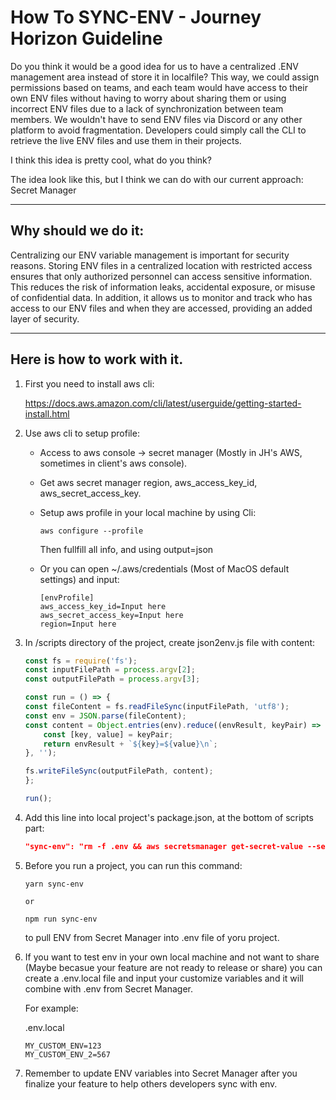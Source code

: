 # How To SYNC-ENV - Journey Horizon Guideline

Do you think it would be a good idea for us to have a centralized .ENV management area instead of store it in localfile? This way, we could assign permissions based on teams, and each team would have access to their own ENV files without having to worry about sharing them or using incorrect ENV files due to a lack of synchronization between team members. We wouldn't have to send ENV files via Discord or any other platform to avoid fragmentation. Developers could simply call the CLI to retrieve the live ENV files and use them in their projects.

I think this idea is pretty cool, what do you think?

The idea look like this, but I think we can do with our current approach: Secret Manager

-----------

## Why should we do it:

Centralizing our ENV variable management is important for security reasons. Storing ENV files in a centralized location with restricted access ensures that only authorized personnel can access sensitive information. This reduces the risk of information leaks, accidental exposure, or misuse of confidential data. In addition, it allows us to monitor and track who has access to our ENV files and when they are accessed, providing an added layer of security.

-----------


## Here is how to work with it.

1. First you need to install aws cli:

    https://docs.aws.amazon.com/cli/latest/userguide/getting-started-install.html


2. Use aws cli to setup profile:

    - Access to aws console -> secret manager (Mostly in JH's AWS, sometimes in client's aws console).

    - Get aws secret manager region, aws_access_key_id, aws_secret_access_key.

    - Setup aws profile in your local machine by using Cli:
        ```
        aws configure --profile
        ``` 
        Then fullfill all info, and using output=json
    
    - Or you can open ~/.aws/credentials (Most of MacOS default settings) and input:
        ```
        [envProfile]
        aws_access_key_id=Input here
        aws_secret_access_key=Input here
        region=Input here
        ```

3. In /scripts directory of the project, create json2env.js file with content:
    ```js
    const fs = require('fs');
    const inputFilePath = process.argv[2];
    const outputFilePath = process.argv[3];

    const run = () => {
    const fileContent = fs.readFileSync(inputFilePath, 'utf8');
    const env = JSON.parse(fileContent);
    const content = Object.entries(env).reduce((envResult, keyPair) => {
        const [key, value] = keyPair;
        return envResult + `${key}=${value}\n`;
    }, '');

    fs.writeFileSync(outputFilePath, content);
    };

    run();
    ```

4. Add this line into local project's package.json, at the bottom of scripts part:

    ```json
    "sync-env": "rm -f .env && aws secretsmanager get-secret-value --secret-id <Secret Id of project in Secret Manager> --region=ap-southeast-1 --query SecretString --output text --profile=<Input your env profile name> .env.json && node ./scripts/json2env.js .env.json .env"
    ```

5. Before you run a project, you can run this command:

    ```
    yarn sync-env

    or 

    npm run sync-env
    ```

    to pull ENV from Secret Manager into .env file of yoru project.

6. If you want to test env in your own local machine and not want to share (Maybe becasue your feature are not ready to release or share) you can create a .env.local file and input your customize variables and it will combine with .env from Secret Manager.

    For example:

    .env.local
    ```
    MY_CUSTOM_ENV=123
    MY_CUSTOM_ENV_2=567
    ```

7. Remember to update ENV variables into Secret Manager after you finalize your feature to help others developers sync with env.
